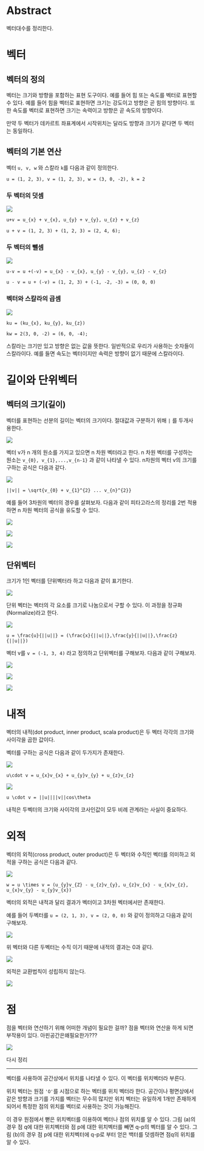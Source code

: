 # Abstract

벡터대수를 정리한다.

# 벡터

## 벡터의 정의

벡터는 크기와 방향을 포함하는 표현 도구이다. 예를 들어 힘 또는 속도를 벡터로 표현할 수 있다.
예를 들어 힘을 벡터로 표현하면 크기는 강도이고 방향은 곧 힘의 방향이다. 또한 속도를 벡터로
표현하면 크기는 속력이고 방향은 곧 속도의 방향이다.

만약 두 벡터가 데카르트 좌표계에서 시작위치는 달라도 방향과 크기가 같다면
두 벡터는 동일하다.

## 벡터의 기본 연산

벡터 `u, v, w` 와 스칼라 `k`를 다음과 같이 정의한다.

```
u = (1, 2, 3), v = (1, 2, 3), w = (3, 0, -2), k = 2
```

### 두 벡터의 덧셈

![](./Images/vector_add.PNG)

```latex
u+v = u_{x} + v_{x}, u_{y} + v_{y}, u_{z} + v_{z}
```

```
u + v = (1, 2, 3) + (1, 2, 3) = (2, 4, 6);
```

### 두 벡터의 뺄셈

![](./Images/vector_sub.png)

```
u-v = u +(-v) = u_{x} - v_{x}, u_{y} - v_{y}, u_{z} - v_{z}
```

```
u - v = u + (-v) = (1, 2, 3) + (-1, -2, -3) = (0, 0, 0)
```

### 벡터와 스칼라의 곱셈 <br>

![](./Images/scalar_mul.PNG) <br>

```
ku = (ku_{x}, ku_{y}, ku_{z})
```

```
kw = 2(3, 0, -2) = (6, 0, -4);
```

스칼라는 크기만 있고 방향은 없는 값을 뜻한다. 일반적으로 우리가 사용하는 숫자들이 스칼라이다. 예를 들면 속도는 벡터이지만 속력은 방향이 없기 때문에 스칼라이다.

# 길이와 단위벡터

## 벡터의 크기(길이)

벡터를 표현하는 선분의 길이는 벡터의 크기이다. 절대값과 구분하기 위해 `|` 를 두개사용한다.

![](./Images/vector_mag.png)

벡터 v가 n 개의 원소를 가지고 있으면 n 차원 벡터라고 한다. n 차원 벡터를 구성하는 원소는
`v_{0}, v_{1},...,v_{n-1}` 과 같이 나타낼 수 있다. n차원의 벡터 v의 크기를 구하는 공식은 다음과 같다.

![](./Images/vector_mag_formula.png) <br>

```
||v|| = \sqrt{v_{0} + v_{1}^{2} ... v_{n}^{2}}
```

예를 들어 3차원의 벡터의 경우를 살펴보자. 다음과 같이 피타고라스의 정리를 2번 적용
하면 n 차원 벡터의 공식을 유도할 수 있다.

![](./Images/vec3_mag.PNG)

![](./Images/vec3_mag_2.PNG)

![](./Images/vec3_mag_1.PNG)

## 단위벡터

크기가 1인 벡터를 단위벡터라 하고 다음과 같이 표기한다.

![](./Images/unit_vec.PNG) <br>

단위 벡터는 벡터의 각 요소를 크기로 나눔으로서 구할 수 있다. 
이 과정을 정규화(Normalize)라고 한다.

![](./Images/unit_vec_formula.PNG) <br>

```
u = \frac{u}{||u||} = (\frac{x}{||u||},\frac{y}{||u||},\frac{z}{||u||})
```

벡터 v를 `v = (-1, 3, 4)` 라고 정의하고 단위벡터를 구해보자. 다음과 같이 구해보자.

![](./Images/ex_vec_mag.PNG)

![](./Images/ex_unit_vec.PNG)

![](./Images/ex_unit_vec_fin.PNG)

# 내적

벡터의 내적(dot product, inner product, scala product)은 두 벡터 각각의 크기와 사이각을 곱한 값이다.

벡터를 구하는 공식은 다음과 같이 두가지가 존재한다.

![](./Images/vec_dot_product.PNG)

```
u\cdot v = u_{x}v_{x} + u_{y}v_{y} + u_{z}v_{z}
```

![](./Images/vec_dot_product2.PNG)

```
u \cdot v = ||u||||v||cos\theta
```

내적은 두벡터의 크기와 사이각의 코사인값이 모두 비례 관계라는 사실이 중요하다.

# 외적

벡터의 외적(cross product, outer product)은 두 벡터와 수직인 벡터를 의미하고 외적을 구하는 
공식은 다음과 같다.

![](./Images/cross_prod.PNG)

```
w = u \times v = (u_{y}v_{Z} - u_{z}v_{y}, u_{z}v_{x} - u_{x}v_{z}, u_{x}v_{y} - u_{y}v_{x})
```

벡터의 외적은 내적과 달리 결과가 벡터이고 3차원 벡터에서만 존재한다.

예를 들어 두벡터를 `u = (2, 1, 3), v = (2, 0, 0)` 와 같이 정의하고 다음과 같이 구해보자.

![](./Images/cross_prod2.PNG)<br>

위 벡터와 다른 두벡터는 수직 이기 때문에 내적의 결과는 0과 같다.

![](./Images/cross_prod4.PNG) <br>

외적은 교환법칙이 성립하지 않는다.

![](./Images/cross_prod3.PNG)

# 점

점을 벡터와 연산하기 위해 어떠한 개념이 필요한 걸까?
점을 벡터와 연산을 하게 되면 부작용이 있다.
아핀공간은왜필요한가???

![](./Images/vec_pos2.PNG)

다시 정리

------------

벡터를 사용하여 공간상에서 위치를 나타낼 수 있다. 이 벡터를 위치벡터라 부른다.

위치 벡터는 원점 `'O'`를 시점으로 하는 벡터를 위치 벡터라 한다. 공간이나 평면상에서 같은 방향과 크기를 가지를 벡터는 무수히 많지만 위치 벡터는 유일하게 1개만 존재하게 되어서 특정한 점의 위치를 벡터로 사용하는 것이 가능해진다.



이 경우 원점에서 뻗은 위치벡터를 이용하여 벡터나 점의 위치를 알 수 있다.
그림 (a)의 경우 점 q에 대한 위치벡터와 점 p에 대한 위치벡터를 빼면 q-p의 벡터를 알 수 있다. 그림 (b)의 경우 점 p에 대한 위치벡터에 q-p로 부터 얻은 백터를 덧셈하면 점q의 위치를 알 수 있다.
